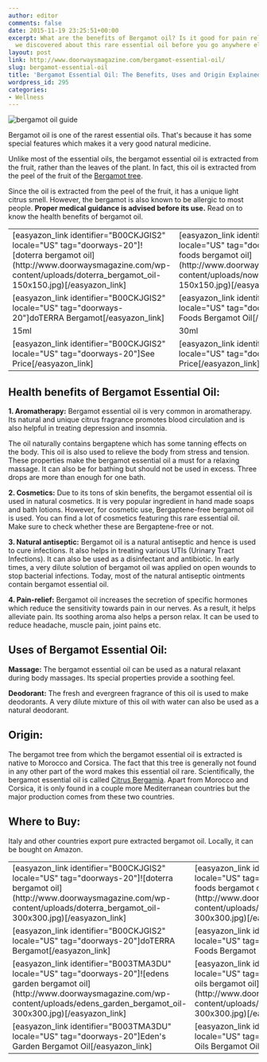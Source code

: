```yaml
---
author: editor
comments: false
date: 2015-11-19 23:25:51+00:00
excerpt: What are the benefits of Bergamot oil? Is it good for pain relief? See what
  we discovered about this rare essential oil before you go anywhere else.
layout: post
link: http://www.doorwaysmagazine.com/bergamot-essential-oil/
slug: bergamot-essential-oil
title: 'Bergamot Essential Oil: The Benefits, Uses and Origin Explained'
wordpress_id: 295
categories:
- Wellness
---
```


![bergamot oil guide](http://www.doorwaysmagazine.com/wp-content/uploads/bergamot_oil_guide.jpg)

Bergamot oil is one of the rarest essential oils. That's because it has some special features which makes it a very good natural medicine. 

Unlike most of the essential oils, the bergamot essential oil is extracted from the fruit, rather than the leaves of the plant. In fact, this oil is extracted from the peel of the fruit of the [Bergamot tree](http://en.wikipedia.org/wiki/Bergamot_orange).

Since the oil is extracted from the peel of the fruit, it has a unique light citrus smell. However, the bergamot is also known to be allergic to most people. **Proper medical guidance is advised before its use.** Read on to know the health benefits of bergamot oil.

<table >
<tr >

<td >[easyazon_link identifier="B00CKJGIS2" locale="US" tag="doorways-20"]![doterra bergamot oil](http://www.doorwaysmagazine.com/wp-content/uploads/doterra_bergamot_oil-150x150.jpg)[/easyazon_link]
</td>

<td >[easyazon_link identifier="B0014UFYCO" locale="US" tag="doorways-20"]![now foods bergamot oil](http://www.doorwaysmagazine.com/wp-content/uploads/now_foods_bergamot_oil-150x150.jpg)[/easyazon_link]
</td>

<td >[easyazon_link identifier="B003TMA3DU" locale="US" tag="doorways-20"]![edens garden bergamot oil](http://www.doorwaysmagazine.com/wp-content/uploads/edens_garden_bergamot_oil-150x150.jpg)[/easyazon_link]
</td>

<td >[easyazon_link identifier="B00VQ0UH60" locale="US" tag="doorways-20"]![ovvio oils bergamot oil](http://www.doorwaysmagazine.com/wp-content/uploads/ovvio_oils_bergamot_oil-150x150.jpg)[/easyazon_link]
</td>
</tr>
<tr >

<td >[easyazon_link identifier="B00CKJGIS2" locale="US" tag="doorways-20"]doTERRA Bergamot[/easyazon_link]
</td>

<td >[easyazon_link identifier="B0014UFYCO" locale="US" tag="doorways-20"]NOW Foods Bergamot Oil[/easyazon_link]
</td>

<td >[easyazon_link identifier="B003TMA3DU" locale="US" tag="doorways-20"]Eden's Garden Bergamot Oil[/easyazon_link]
</td>

<td >[easyazon_link identifier="B00VQ0UH60" locale="US" tag="doorways-20"]Ovvio Oils Bergamot Oil[/easyazon_link]
</td>
</tr>
<tr >

<td >15ml
</td>

<td >30ml
</td>

<td >10ml
</td>

<td >15ml
</td>
</tr>
<tr >

<td >[easyazon_link identifier="B00CKJGIS2" locale="US" tag="doorways-20"]See Price[/easyazon_link]
</td>

<td >[easyazon_link identifier="B0014UFYCO" locale="US" tag="doorways-20"]See Price[/easyazon_link]
</td>

<td >[easyazon_link identifier="B003TMA3DU" locale="US" tag="doorways-20"]See Price[/easyazon_link]
</td>

<td >[easyazon_link identifier="B00VQ0UH60" locale="US" tag="doorways-20"]See Price[/easyazon_link]
</td>
</tr>
</table>




## Health benefits of Bergamot Essential Oil:



**1. Aromatherapy:** Bergamot essential oil is very common in aromatherapy. Its natural and unique citrus fragrance promotes blood circulation and is also helpful in treating depression and insomnia. 

The oil naturally contains bergaptene which has some tanning effects on the body. This oil is also used to relieve the body from stress and tension. These properties make the bergamot essential oil a must for a relaxing massage. It can also be for bathing but should not be used in excess. Three drops are more than enough for one bath.

**2. Cosmetics:** Due to its tons of skin benefits, the bergamot essential oil is used in natural cosmetics. It is very popular ingredient in hand made soaps and bath lotions. However, for cosmetic use, Bergaptene-free bergamot oil is used. You can find a lot of cosmetics featuring this rare essential oil. Make sure to check whether these are Bergaptene-free or not.

**3. Natural antiseptic:** Bergamot oil is a natural antiseptic and hence is used to cure infections. It also helps in treating various UTIs (Urinary Tract Infections). It can also be used as a disinfectant and antibiotic. In early times, a very dilute solution of bergamot oil was applied on open wounds to stop bacterial infections. Today, most of the natural antiseptic ointments contain bergamot essential oil.
 
**4. Pain-relief:** Bergamot oil increases the secretion of specific hormones which reduce the sensitivity towards pain in our nerves. As a result, it helps alleviate pain. Its soothing aroma also helps a person relax. It can be used to reduce headache, muscle pain, joint pains etc. 



## Uses of Bergamot Essential Oil:



**Massage:** The bergamot essential oil can be used as a natural relaxant during body massages. Its special properties provide a soothing feel.

**Deodorant:** The fresh and evergreen fragrance of this oil is used to make deodorants. A very dilute mixture of this oil with water can also be used as a natural deodorant.



## Origin:



The bergamot tree from which the bergamot essential oil is extracted is native to Morocco and Corsica. The fact that this tree is generally not found in any other part of the word makes this essential oil rare. Scientifically, the bergamot essential oil is called [Citrus Bergamia](http://www.ncbi.nlm.nih.gov/pubmed/19655295). Apart from Morocco and Corsica, it is only found in a couple more Mediterranean countries but the major production comes from these two countries. 



## Where to Buy:



Italy and other countries export pure extracted bergamot oil. Locally, it can be bought on Amazon.

<table >
<tr >

<td >[easyazon_link identifier="B00CKJGIS2" locale="US" tag="doorways-20"]![doterra bergamot oil](http://www.doorwaysmagazine.com/wp-content/uploads/doterra_bergamot_oil-300x300.jpg)[/easyazon_link]
</td>

<td >[easyazon_link identifier="B0014UFYCO" locale="US" tag="doorways-20"]![now foods bergamot oil](http://www.doorwaysmagazine.com/wp-content/uploads/now_foods_bergamot_oil-300x300.jpg)[/easyazon_link]
</td>
</tr>
<tr >

<td >[easyazon_link identifier="B00CKJGIS2" locale="US" tag="doorways-20"]doTERRA Bergamot[/easyazon_link]
</td>

<td >[easyazon_link identifier="B0014UFYCO" locale="US" tag="doorways-20"]NOW Foods Bergamot Oil[/easyazon_link]
</td>
</tr>
<tr >
<td >[easyazon_link identifier="B003TMA3DU" locale="US" tag="doorways-20"]![edens garden bergamot oil](http://www.doorwaysmagazine.com/wp-content/uploads/edens_garden_bergamot_oil-300x300.jpg)[/easyazon_link]
</td>

<td >[easyazon_link identifier="B00VQ0UH60" locale="US" tag="doorways-20"]![ovvio oils bergamot oil](http://www.doorwaysmagazine.com/wp-content/uploads/ovvio_oils_bergamot_oil-300x300.jpg)[/easyazon_link]
</td></tr>
<tr >

<td >[easyazon_link identifier="B003TMA3DU" locale="US" tag="doorways-20"]Eden's Garden Bergamot Oil[/easyazon_link]
</td>

<td >[easyazon_link identifier="B00VQ0UH60" locale="US" tag="doorways-20"]Ovvio Oils Bergamot Oil[/easyazon_link]
</td>
</tr>
</table>
